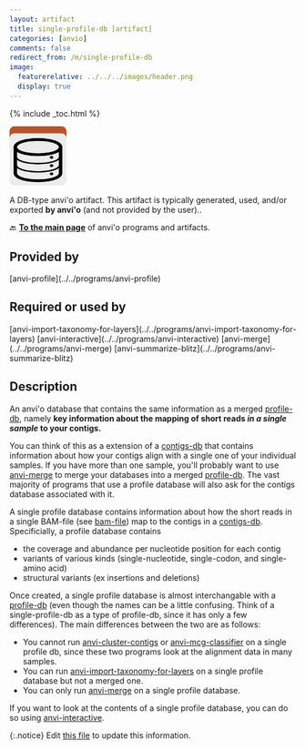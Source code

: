 ```yaml
---
layout: artifact
title: single-profile-db [artifact]
categories: [anvio]
comments: false
redirect_from: /m/single-profile-db
image:
  featurerelative: ../../../images/header.png
  display: true
---
```



{% include _toc.html %}


<img src="../../images/icons/DB.png" alt="DB" style="width:100px; border:none" />

A DB-type anvi'o artifact. This artifact is typically generated, used, and/or exported **by anvi'o** (and not provided by the user)..

🔙 **[To the main page](../../)** of anvi'o programs and artifacts.

## Provided by


<p style="text-align: left" markdown="1"><span class="artifact-p">[anvi-profile](../../programs/anvi-profile)</span></p>


## Required or used by


<p style="text-align: left" markdown="1"><span class="artifact-r">[anvi-import-taxonomy-for-layers](../../programs/anvi-import-taxonomy-for-layers)</span> <span class="artifact-r">[anvi-interactive](../../programs/anvi-interactive)</span> <span class="artifact-r">[anvi-merge](../../programs/anvi-merge)</span> <span class="artifact-r">[anvi-summarize-blitz](../../programs/anvi-summarize-blitz)</span></p>


## Description

An anvi'o database that contains the same information as a merged <span class="artifact-n">[profile-db](/help/main/artifacts/profile-db)</span>, namely **key information about the mapping of short reads *in a single sample* to your contigs.** 

You can think of this as a extension of a <span class="artifact-n">[contigs-db](/help/main/artifacts/contigs-db)</span> that contains information about how your contigs align with a single one of your individual samples. If you have more than one sample, you'll probably want to use <span class="artifact-p">[anvi-merge](/help/main/programs/anvi-merge)</span> to merge your databases into a merged <span class="artifact-n">[profile-db](/help/main/artifacts/profile-db)</span>. The vast majority of programs that use a profile database will also ask for the contigs database associated with it. 

A single profile database contains information about how the short reads in a single BAM-file (see <span class="artifact-n">[bam-file](/help/main/artifacts/bam-file)</span>) map to the contigs in a <span class="artifact-n">[contigs-db](/help/main/artifacts/contigs-db)</span>. Specificially, a profile database contains 
* the coverage and abundance per nucleotide position for each contig 
* variants of various kinds (single-nucleotide, single-codon, and single-amino acid)
* structural variants (ex insertions and deletions)

Once created, a single profile database is almost interchangable with a <span class="artifact-n">[profile-db](/help/main/artifacts/profile-db)</span> (even though the names can be a little confusing. Think of a single-profile-db as a type of profile-db, since it has only a few differences). The main differences between the two are as follows: 
* You cannot run <span class="artifact-p">[anvi-cluster-contigs](/help/main/programs/anvi-cluster-contigs)</span> or <span class="artifact-p">[anvi-mcg-classifier](/help/main/programs/anvi-mcg-classifier)</span> on a single profile db, since these two programs look at the alignment data in many samples. 
* You can run <span class="artifact-p">[anvi-import-taxonomy-for-layers](/help/main/programs/anvi-import-taxonomy-for-layers)</span> on a single profile database but not a merged one. 
* You can only run <span class="artifact-p">[anvi-merge](/help/main/programs/anvi-merge)</span> on a single profile database.

If you want to look at the contents of a single profile database, you can do so using <span class="artifact-p">[anvi-interactive](/help/main/programs/anvi-interactive)</span>. 


{:.notice}
Edit [this file](https://github.com/merenlab/anvio/tree/master/anvio/docs/artifacts/single-profile-db.md) to update this information.

